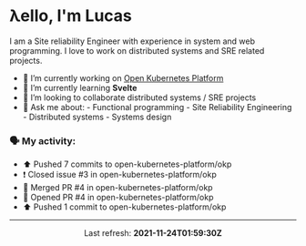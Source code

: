 # λello, I'm Lucas

I am a Site reliability Engineer with experience in system and web programming. I love to work on distributed systems and SRE related projects.

- 🔭 I’m currently working on [Open Kubernetes Platform](https://github.com/open-kubernetes-platform/okp)
- 🌱 I’m currently learning **Svelte**
- 👯 I’m looking to collaborate distributed systems / SRE projects
- 💬 Ask me about:
      - Functional programming
      - Site Reliability Engineering
      - Distributed systems
      - Systems design

### 🗣 My activity:

* ⬆️ Pushed 7 commits to open-kubernetes-platform/okp
* ❗️ Closed issue #3 in open-kubernetes-platform/okp
* 🎉 Merged PR #4 in open-kubernetes-platform/okp
* 💪 Opened PR #4 in open-kubernetes-platform/okp
* ⬆️ Pushed 1 commit to open-kubernetes-platform/okp
---

<p align="center">
  Last refresh: 
  <b>2021-11-24T01:59:30Z</b>
</p>
